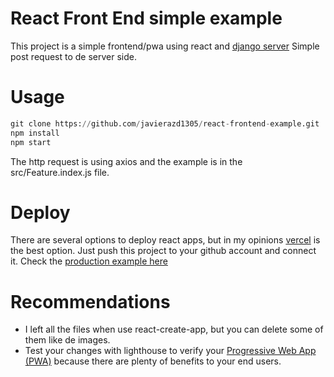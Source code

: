 # React Front End simple example
This project is a simple frontend/pwa using react and [django server](https://github.com/javierazd1305/django-backend-example) Simple post request to de server side.

# Usage
```python
git clone https://github.com/javierazd1305/react-frontend-example.git
npm install
npm start
```
The http request is using axios and the example is in the src/Feature.index.js file. 

# Deploy
There are several options to deploy react apps, but in my opinions [vercel](https://vercel.com/) is the best option. Just push this project to your github account and connect it. Check the [production example here](https://react-frontend-example.vercel.app/)

# Recommendations
* I left all the files when use react-create-app, but you can delete some of them like de images. 
* Test your changes with lighthouse to verify your [Progressive Web App (PWA)](https://web.dev/progressive-web-apps/) because there are plenty of benefits to your end users.

